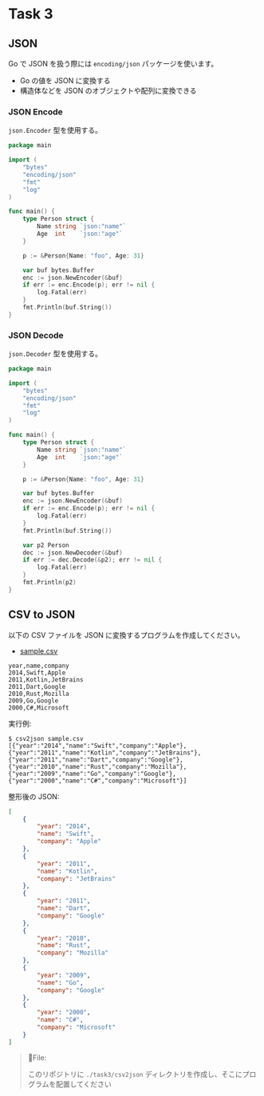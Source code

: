 # Task 3

## JSON

Go で JSON を扱う際には `encoding/json` パッケージを使います。

* Go の値を JSON に変換する
* 構造体などを JSON のオブジェクトや配列に変換できる

### JSON Encode

`json.Encoder` 型を使用する。

```go
package main

import (
	"bytes"
	"encoding/json"
	"fmt"
	"log"
)

func main() {
	type Person struct {
		Name string `json:"name"`
		Age  int    `json:"age"`
	}

	p := &Person{Name: "foo", Age: 31}

	var buf bytes.Buffer
	enc := json.NewEncoder(&buf)
	if err := enc.Encode(p); err != nil {
		log.Fatal(err)
	}
	fmt.Println(buf.String())
}
```

### JSON Decode

`json.Decoder` 型を使用する。

```go
package main

import (
	"bytes"
	"encoding/json"
	"fmt"
	"log"
)

func main() {
	type Person struct {
		Name string `json:"name"`
		Age  int    `json:"age"`
	}

	p := &Person{Name: "foo", Age: 31}

	var buf bytes.Buffer
	enc := json.NewEncoder(&buf)
	if err := enc.Encode(p); err != nil {
		log.Fatal(err)
	}
	fmt.Println(buf.String())

	var p2 Person
	dec := json.NewDecoder(&buf)
	if err := dec.Decode(&p2); err != nil {
		log.Fatal(err)
	}
	fmt.Println(p2)
}
```

## CSV to JSON

以下の CSV ファイルを JSON に変換するプログラムを作成してください。

* [sample.csv](./sample.csv)

```csv
year,name,company
2014,Swift,Apple
2011,Kotlin,JetBrains
2011,Dart,Google
2010,Rust,Mozilla
2009,Go,Google
2000,C#,Microsoft
```

実行例:

```console
$ csv2json sample.csv
[{"year":"2014","name":"Swift","company":"Apple"},{"year":"2011","name":"Kotlin","company":"JetBrains"},{"year":"2011","name":"Dart","company":"Google"},{"year":"2010","name":"Rust","company":"Mozilla"},{"year":"2009","name":"Go","company":"Google"},{"year":"2000","name":"C#","company":"Microsoft"}]
```

整形後の JSON:

```json
[
    {
        "year": "2014",
        "name": "Swift",
        "company": "Apple"
    },
    {
        "year": "2011",
        "name": "Kotlin",
        "company": "JetBrains"
    },
    {
        "year": "2011",
        "name": "Dart",
        "company": "Google"
    },
    {
        "year": "2010",
        "name": "Rust",
        "company": "Mozilla"
    },
    {
        "year": "2009",
        "name": "Go",
        "company": "Google"
    },
    {
        "year": "2000",
        "name": "C#",
        "company": "Microsoft"
    }
]
```

> 📝File:
>
> このリポジトリに `./task3/csv2json` ディレクトリを作成し、そこにプログラムを配置してください
